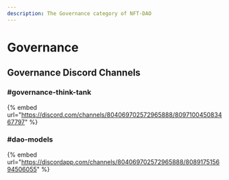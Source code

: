 ```yaml
---
description: The Governance category of NFT-DAO
---
```


# Governance

## Governance Discord Channels

### \#governance-think-tank

{% embed url="https://discord.com/channels/804069702572965888/809710045083467797" %}

### \#dao-models

{% embed url="https://discordapp.com/channels/804069702572965888/808917515694506055" %}



